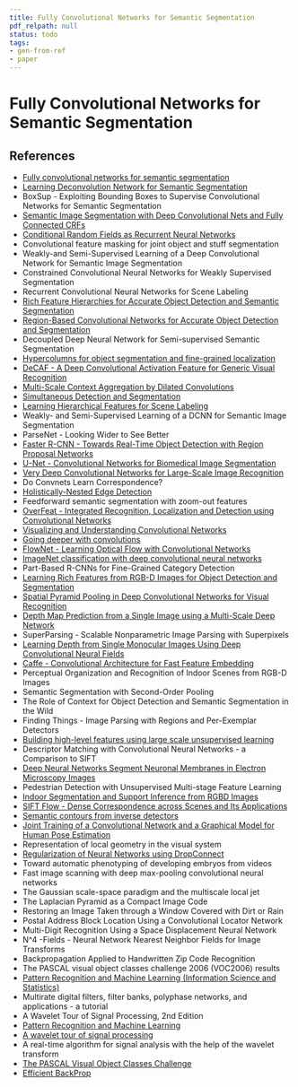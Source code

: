 ```yaml
---
title: Fully Convolutional Networks for Semantic Segmentation
pdf_relpath: null
status: todo
tags:
- gen-from-ref
- paper
---
```


# Fully Convolutional Networks for Semantic Segmentation

## References

- [Fully convolutional networks for semantic segmentation](./fully-convolutional-networks-for-semantic-segmentation.md)
- [Learning Deconvolution Network for Semantic Segmentation](./learning-deconvolution-network-for-semantic-segmentation.md)
- BoxSup - Exploiting Bounding Boxes to Supervise Convolutional Networks for Semantic Segmentation
- [Semantic Image Segmentation with Deep Convolutional Nets and Fully Connected CRFs](./semantic-image-segmentation-with-deep-convolutional-nets-and-fully-connected-crfs.md)
- [Conditional Random Fields as Recurrent Neural Networks](./conditional-random-fields-as-recurrent-neural-networks.md)
- Convolutional feature masking for joint object and stuff segmentation
- Weakly-and Semi-Supervised Learning of a Deep Convolutional Network for Semantic Image Segmentation
- Constrained Convolutional Neural Networks for Weakly Supervised Segmentation
- Recurrent Convolutional Neural Networks for Scene Labeling
- [Rich Feature Hierarchies for Accurate Object Detection and Semantic Segmentation](./rich-feature-hierarchies-for-accurate-object-detection-and-semantic-segmentation.md)
- [Region-Based Convolutional Networks for Accurate Object Detection and Segmentation](./region-based-convolutional-networks-for-accurate-object-detection-and-segmentation.md)
- Decoupled Deep Neural Network for Semi-supervised Semantic Segmentation
- [Hypercolumns for object segmentation and fine-grained localization](./hypercolumns-for-object-segmentation-and-fine-grained-localization.md)
- [DeCAF - A Deep Convolutional Activation Feature for Generic Visual Recognition](./decaf-a-deep-convolutional-activation-feature-for-generic-visual-recognition.md)
- [Multi-Scale Context Aggregation by Dilated Convolutions](./multi-scale-context-aggregation-by-dilated-convolutions.md)
- [Simultaneous Detection and Segmentation](./simultaneous-detection-and-segmentation.md)
- [Learning Hierarchical Features for Scene Labeling](./learning-hierarchical-features-for-scene-labeling.md)
- Weakly- and Semi-Supervised Learning of a DCNN for Semantic Image Segmentation
- ParseNet - Looking Wider to See Better
- [Faster R-CNN - Towards Real-Time Object Detection with Region Proposal Networks](./faster-r-cnn-towards-real-time-object-detection-with-region-proposal-networks.md)
- [U-Net - Convolutional Networks for Biomedical Image Segmentation](./u-net-convolutional-networks-for-biomedical-image-segmentation.md)
- [Very Deep Convolutional Networks for Large-Scale Image Recognition](./very-deep-convolutional-networks-for-large-scale-image-recognition.md)
- Do Convnets Learn Correspondence?
- [Holistically-Nested Edge Detection](./holistically-nested-edge-detection.md)
- Feedforward semantic segmentation with zoom-out features
- [OverFeat - Integrated Recognition, Localization and Detection using Convolutional Networks](./overfeat-integrated-recognition-localization-and-detection-using-convolutional-networks.md)
- [Visualizing and Understanding Convolutional Networks](./visualizing-and-understanding-convolutional-networks.md)
- [Going deeper with convolutions](./going-deeper-with-convolutions.md)
- [FlowNet - Learning Optical Flow with Convolutional Networks](./flownet-learning-optical-flow-with-convolutional-networks.md)
- [ImageNet classification with deep convolutional neural networks](./imagenet-classification-with-deep-convolutional-neural-networks.md)
- Part-Based R-CNNs for Fine-Grained Category Detection
- [Learning Rich Features from RGB-D Images for Object Detection and Segmentation](./learning-rich-features-from-rgb-d-images-for-object-detection-and-segmentation.md)
- [Spatial Pyramid Pooling in Deep Convolutional Networks for Visual Recognition](./spatial-pyramid-pooling-in-deep-convolutional-networks-for-visual-recognition.md)
- [Depth Map Prediction from a Single Image using a Multi-Scale Deep Network](./depth-map-prediction-from-a-single-image-using-a-multi-scale-deep-network.md)
- SuperParsing - Scalable Nonparametric Image Parsing with Superpixels
- [Learning Depth from Single Monocular Images Using Deep Convolutional Neural Fields](./learning-depth-from-single-monocular-images-using-deep-convolutional-neural-fields.md)
- [Caffe - Convolutional Architecture for Fast Feature Embedding](./caffe-convolutional-architecture-for-fast-feature-embedding.md)
- Perceptual Organization and Recognition of Indoor Scenes from RGB-D Images
- Semantic Segmentation with Second-Order Pooling
- The Role of Context for Object Detection and Semantic Segmentation in the Wild
- Finding Things - Image Parsing with Regions and Per-Exemplar Detectors
- [Building high-level features using large scale unsupervised learning](./building-high-level-features-using-large-scale-unsupervised-learning.md)
- Descriptor Matching with Convolutional Neural Networks - a Comparison to SIFT
- [Deep Neural Networks Segment Neuronal Membranes in Electron Microscopy Images](./deep-neural-networks-segment-neuronal-membranes-in-electron-microscopy-images.md)
- Pedestrian Detection with Unsupervised Multi-stage Feature Learning
- [Indoor Segmentation and Support Inference from RGBD Images](./indoor-segmentation-and-support-inference-from-rgbd-images.md)
- [SIFT Flow - Dense Correspondence across Scenes and Its Applications](./sift-flow-dense-correspondence-across-scenes-and-its-applications.md)
- [Semantic contours from inverse detectors](./semantic-contours-from-inverse-detectors.md)
- [Joint Training of a Convolutional Network and a Graphical Model for Human Pose Estimation](./joint-training-of-a-convolutional-network-and-a-graphical-model-for-human-pose-estimation.md)
- Representation of local geometry in the visual system
- [Regularization of Neural Networks using DropConnect](./regularization-of-neural-networks-using-dropconnect.md)
- Toward automatic phenotyping of developing embryos from videos
- Fast image scanning with deep max-pooling convolutional neural networks
- The Gaussian scale-space paradigm and the multiscale local jet
- The Laplacian Pyramid as a Compact Image Code
- Restoring an Image Taken through a Window Covered with Dirt or Rain
- Postal Address Block Location Using a Convolutional Locator Network
- Multi-Digit Recognition Using a Space Displacement Neural Network
- N^4 -Fields - Neural Network Nearest Neighbor Fields for Image Transforms
- Backpropagation Applied to Handwritten Zip Code Recognition
- The PASCAL visual object classes challenge 2006 (VOC2006) results
- [Pattern Recognition and Machine Learning (Information Science and Statistics)](./pattern-recognition-and-machine-learning-information-science-and-statistics.md)
- Multirate digital filters, filter banks, polyphase networks, and applications - a tutorial
- A Wavelet Tour of Signal Processing, 2nd Edition
- [Pattern Recognition and Machine Learning](./pattern-recognition-and-machine-learning.md)
- [A wavelet tour of signal processing](./a-wavelet-tour-of-signal-processing.md)
- A real-time algorithm for signal analysis with the help of the wavelet transform
- [The PASCAL Visual Object Classes Challenge](./the-pascal-visual-object-classes-challenge.md)
- [Efficient BackProp](./efficient-backprop.md)
